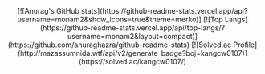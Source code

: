 <div align="center">
  [![Anurag's GitHub stats](https://github-readme-stats.vercel.app/api?username=monam2&show_icons=true&theme=merko)]
  [![Top Langs](https://github-readme-stats.vercel.app/api/top-langs/?username=monam2&layout=compact)](https://github.com/anuraghazra/github-readme-stats)
  [![Solved.ac Profile](http://mazassumnida.wtf/api/v2/generate_badge?boj=kangcw0107)](https://solved.ac/kangcw0107/)
</div>
